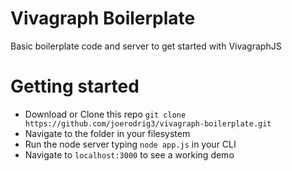 # Vivagraph Boilerplate

Basic boilerplate code and server to get started with VivagraphJS

# Getting started
- Download or Clone this repo `git clone https://github.com/joerodrig3/vivagraph-boilerplate.git`
- Navigate to the folder in your filesystem
- Run the node server typing `node app.js` in your CLI
- Navigate to `localhost:3000` to see a working demo
